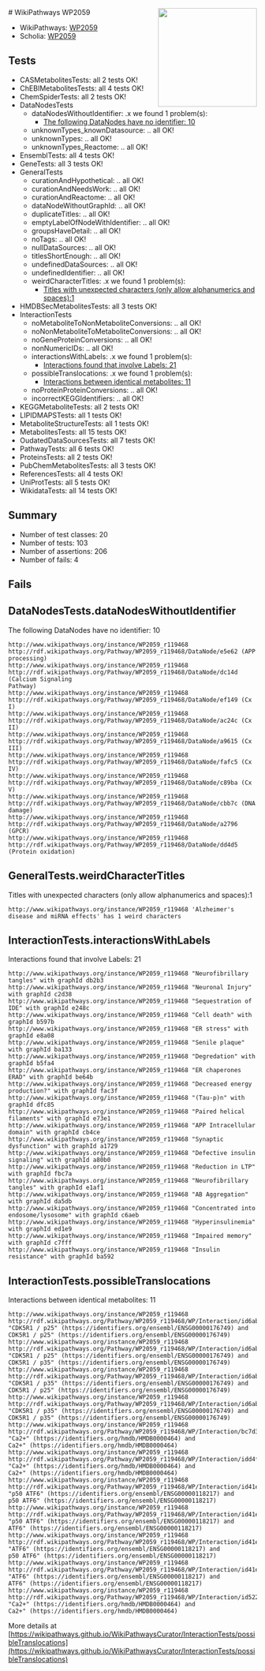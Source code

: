 <img style="float: right; width: 200px" src="https://upload.wikimedia.org/wikipedia/commons/thumb/8/83/Wplogo_with_text_500.png/640px-Wplogo_with_text_500.png" />
# WikiPathways WP2059

* WikiPathways: [WP2059](https://new.wikipathways.org/pathways/WP2059)
* Scholia: [WP2059](https://scholia.toolforge.org/wikipathways/WP2059)
## Tests
* CASMetabolitesTests: all 2 tests OK!
* ChEBIMetabolitesTests: all 4 tests OK!
* ChemSpiderTests: all 2 tests OK!
* DataNodesTests
    * dataNodesWithoutIdentifier: .x we found 1 problem(s):
        * [The following DataNodes have no identifier: 10](#8792c490)
    * unknownTypes_knownDatasource: .. all OK!
    * unknownTypes: .. all OK!
    * unknownTypes_Reactome: .. all OK!
* EnsemblTests: all 4 tests OK!
* GeneTests: all 3 tests OK!
* GeneralTests
    * curationAndHypothetical: .. all OK!
    * curationAndNeedsWork: .. all OK!
    * curationAndReactome: .. all OK!
    * dataNodeWithoutGraphId: .. all OK!
    * duplicateTitles: .. all OK!
    * emptyLabelOfNodeWithIdentifier: .. all OK!
    * groupsHaveDetail: .. all OK!
    * noTags: .. all OK!
    * nullDataSources: .. all OK!
    * titlesShortEnough: .. all OK!
    * undefinedDataSources: .. all OK!
    * undefinedIdentifier: .. all OK!
    * weirdCharacterTitles: .x we found 1 problem(s):
        * [Titles with unexpected characters (only allow alphanumerics and spaces):1](#fda87b3f)
* HMDBSecMetabolitesTests: all 3 tests OK!
* InteractionTests
    * noMetaboliteToNonMetaboliteConversions: .. all OK!
    * noNonMetaboliteToMetaboliteConversions: .. all OK!
    * noGeneProteinConversions: .. all OK!
    * nonNumericIDs: .. all OK!
    * interactionsWithLabels: .x we found 1 problem(s):
        * [Interactions found that involve Labels: 21](#fe97a8d8)
    * possibleTranslocations: .x we found 1 problem(s):
        * [Interactions between identical metabolites: 11](#dc76dfed)
    * noProteinProteinConversions: .. all OK!
    * incorrectKEGGIdentifiers: .. all OK!
* KEGGMetaboliteTests: all 2 tests OK!
* LIPIDMAPSTests: all 1 tests OK!
* MetaboliteStructureTests: all 1 tests OK!
* MetabolitesTests: all 15 tests OK!
* OudatedDataSourcesTests: all 7 tests OK!
* PathwayTests: all 6 tests OK!
* ProteinsTests: all 2 tests OK!
* PubChemMetabolitesTests: all 3 tests OK!
* ReferencesTests: all 4 tests OK!
* UniProtTests: all 5 tests OK!
* WikidataTests: all 14 tests OK!


## Summary

* Number of test classes: 20
* Number of tests: 103
* Number of assertions: 206
* Number of fails: 4

## Fails

<a name="8792c490" />

## DataNodesTests.dataNodesWithoutIdentifier

The following DataNodes have no identifier: 10
```
http://www.wikipathways.org/instance/WP2059_r119468 http://rdf.wikipathways.org/Pathway/WP2059_r119468/DataNode/e5e62 (APP processing)
http://www.wikipathways.org/instance/WP2059_r119468 http://rdf.wikipathways.org/Pathway/WP2059_r119468/DataNode/dc14d (Calcium Signaling 
Pathway)
http://www.wikipathways.org/instance/WP2059_r119468 http://rdf.wikipathways.org/Pathway/WP2059_r119468/DataNode/ef149 (Cx I)
http://www.wikipathways.org/instance/WP2059_r119468 http://rdf.wikipathways.org/Pathway/WP2059_r119468/DataNode/ac24c (Cx II)
http://www.wikipathways.org/instance/WP2059_r119468 http://rdf.wikipathways.org/Pathway/WP2059_r119468/DataNode/a9615 (Cx III)
http://www.wikipathways.org/instance/WP2059_r119468 http://rdf.wikipathways.org/Pathway/WP2059_r119468/DataNode/fafc5 (Cx IV)
http://www.wikipathways.org/instance/WP2059_r119468 http://rdf.wikipathways.org/Pathway/WP2059_r119468/DataNode/c89ba (Cx V)
http://www.wikipathways.org/instance/WP2059_r119468 http://rdf.wikipathways.org/Pathway/WP2059_r119468/DataNode/cbb7c (DNA damage)
http://www.wikipathways.org/instance/WP2059_r119468 http://rdf.wikipathways.org/Pathway/WP2059_r119468/DataNode/a2796 (GPCR)
http://www.wikipathways.org/instance/WP2059_r119468 http://rdf.wikipathways.org/Pathway/WP2059_r119468/DataNode/dd4d5 (Protein oxidation)
```

<a name="fda87b3f" />

## GeneralTests.weirdCharacterTitles

Titles with unexpected characters (only allow alphanumerics and spaces):1
```
http://www.wikipathways.org/instance/WP2059_r119468 'Alzheimer's disease and miRNA effects' has 1 weird characters
```

<a name="fe97a8d8" />

## InteractionTests.interactionsWithLabels

Interactions found that involve Labels: 21
```
http://www.wikipathways.org/instance/WP2059_r119468 "Neurofibrillary 
tangles" with graphId db2b3
http://www.wikipathways.org/instance/WP2059_r119468 "Neuronal Injury" with graphId c2d38
http://www.wikipathways.org/instance/WP2059_r119468 "Sequestration of 
IDE" with graphId e248c
http://www.wikipathways.org/instance/WP2059_r119468 "Cell death" with graphId b597b
http://www.wikipathways.org/instance/WP2059_r119468 "ER stress" with graphId e8a08
http://www.wikipathways.org/instance/WP2059_r119468 "Senile plaque" with graphId ba133
http://www.wikipathways.org/instance/WP2059_r119468 "Degredation" with graphId b5fa4
http://www.wikipathways.org/instance/WP2059_r119468 "ER chaperones
ERAD" with graphId be64b
http://www.wikipathways.org/instance/WP2059_r119468 "Decreased energy 
production?" with graphId fac3f
http://www.wikipathways.org/instance/WP2059_r119468 "(Tau-p)n" with graphId dfc85
http://www.wikipathways.org/instance/WP2059_r119468 "Paired helical 
filaments" with graphId e73e1
http://www.wikipathways.org/instance/WP2059_r119468 "APP Intracellular 
domain" with graphId cb4ce
http://www.wikipathways.org/instance/WP2059_r119468 "Synaptic dysfunction" with graphId a1729
http://www.wikipathways.org/instance/WP2059_r119468 "Defective insulin 
signaling" with graphId a80b0
http://www.wikipathways.org/instance/WP2059_r119468 "Reduction in LTP" with graphId fbc7a
http://www.wikipathways.org/instance/WP2059_r119468 "Neurofibrillary
tangles" with graphId e1af1
http://www.wikipathways.org/instance/WP2059_r119468 "AB Aggregation" with graphId da5db
http://www.wikipathways.org/instance/WP2059_r119468 "Concentrated into
endosome/lysosome" with graphId c6aeb
http://www.wikipathways.org/instance/WP2059_r119468 "Hyperinsulinemia" with graphId ed1e9
http://www.wikipathways.org/instance/WP2059_r119468 "Impaired memory" with graphId c7fff
http://www.wikipathways.org/instance/WP2059_r119468 "Insulin resistance" with graphId ba592
```

<a name="dc76dfed" />

## InteractionTests.possibleTranslocations

Interactions between identical metabolites: 11
```
http://www.wikipathways.org/instance/WP2059_r119468 http://rdf.wikipathways.org/Pathway/WP2059_r119468/WP/Interaction/id6ab9bac4 "CDK5R1 / p25" (https://identifiers.org/ensembl/ENSG00000176749) and 
CDK5R1 / p25" (https://identifiers.org/ensembl/ENSG00000176749)
http://www.wikipathways.org/instance/WP2059_r119468 http://rdf.wikipathways.org/Pathway/WP2059_r119468/WP/Interaction/id6ab9bac4 "CDK5R1 / p25" (https://identifiers.org/ensembl/ENSG00000176749) and 
CDK5R1 / p35" (https://identifiers.org/ensembl/ENSG00000176749)
http://www.wikipathways.org/instance/WP2059_r119468 http://rdf.wikipathways.org/Pathway/WP2059_r119468/WP/Interaction/id6ab9bac4 "CDK5R1 / p35" (https://identifiers.org/ensembl/ENSG00000176749) and 
CDK5R1 / p25" (https://identifiers.org/ensembl/ENSG00000176749)
http://www.wikipathways.org/instance/WP2059_r119468 http://rdf.wikipathways.org/Pathway/WP2059_r119468/WP/Interaction/id6ab9bac4 "CDK5R1 / p35" (https://identifiers.org/ensembl/ENSG00000176749) and 
CDK5R1 / p35" (https://identifiers.org/ensembl/ENSG00000176749)
http://www.wikipathways.org/instance/WP2059_r119468 http://rdf.wikipathways.org/Pathway/WP2059_r119468/WP/Interaction/bc7d3 "Ca2+" (https://identifiers.org/hmdb/HMDB0000464) and 
Ca2+" (https://identifiers.org/hmdb/HMDB0000464)
http://www.wikipathways.org/instance/WP2059_r119468 http://rdf.wikipathways.org/Pathway/WP2059_r119468/WP/Interaction/idd4f5d70a "Ca2+" (https://identifiers.org/hmdb/HMDB0000464) and 
Ca2+" (https://identifiers.org/hmdb/HMDB0000464)
http://www.wikipathways.org/instance/WP2059_r119468 http://rdf.wikipathways.org/Pathway/WP2059_r119468/WP/Interaction/id41e74657 "p50 ATF6" (https://identifiers.org/ensembl/ENSG00000118217) and 
p50 ATF6" (https://identifiers.org/ensembl/ENSG00000118217)
http://www.wikipathways.org/instance/WP2059_r119468 http://rdf.wikipathways.org/Pathway/WP2059_r119468/WP/Interaction/id41e74657 "p50 ATF6" (https://identifiers.org/ensembl/ENSG00000118217) and 
ATF6" (https://identifiers.org/ensembl/ENSG00000118217)
http://www.wikipathways.org/instance/WP2059_r119468 http://rdf.wikipathways.org/Pathway/WP2059_r119468/WP/Interaction/id41e74657 "ATF6" (https://identifiers.org/ensembl/ENSG00000118217) and 
p50 ATF6" (https://identifiers.org/ensembl/ENSG00000118217)
http://www.wikipathways.org/instance/WP2059_r119468 http://rdf.wikipathways.org/Pathway/WP2059_r119468/WP/Interaction/id41e74657 "ATF6" (https://identifiers.org/ensembl/ENSG00000118217) and 
ATF6" (https://identifiers.org/ensembl/ENSG00000118217)
http://www.wikipathways.org/instance/WP2059_r119468 http://rdf.wikipathways.org/Pathway/WP2059_r119468/WP/Interaction/id5225f92c "Ca2+" (https://identifiers.org/hmdb/HMDB0000464) and 
Ca2+" (https://identifiers.org/hmdb/HMDB0000464)
```

More details at [https://wikipathways.github.io/WikiPathwaysCurator/InteractionTests/possibleTranslocations](https://wikipathways.github.io/WikiPathwaysCurator/InteractionTests/possibleTranslocations)

